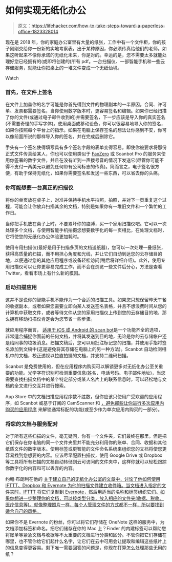 # 如何实现无纸化办公

> 原文：<https://lifehacker.com/how-to-take-steps-toward-a-paperless-office-1823328014>

现在是 2018 年，你的家庭办公室里有大量的纸张，工作中有一个文件柜，你的孩子刚刚交给你一份新的实地考察表，出于某种原因，你必须传真给他们的老师。如果这听起来不像你承诺的无纸化未来，你是对的。幸运的是，您不需要太多就能处理好您已经拥有的(或即将创建的)所有 pdf。一台扫描仪、一部智能手机和一些云存储服务，就能让你把桌上的一堆文件变成一个无纸仙境。

Watch

### **首先，在文件上签名**

在文件上加盖你的名字可能是你首先得到文件的物理副本的一半原因。合同、许可单、发票都需要签名，当你使用数字版本时，更容易签名和编辑。如果你已经扫描了你的文件(或通过电子邮件收到的)并需要签名，下一步应该是导入你的真实签名(不需要奇怪的手写字体)。使用桌面或移动设备，你可以很容易地导入你的签名，如果你按照每个平台上的指示。如果在电脑上保存签名的想法让你感到不安，你可以像前面所说的那样导入你的签名，并在完成后删除它。

手头有一个签名使得填写具有多个签名字段的表单变得容易。即使你被要求将那份正式文件传真给某人，你也可以使用类似于 [FaxZero](https://faxzero.com/) 或 Scanbot Pro 的服务来使用你签署的数字文件，并且在没有听到一声拨号音的情况下发送它(尽管你可能不得不支付一两美元以避免任何带有公司标志的传真)。简而言之，电子签名很方便，有助于保持无纸化，如果你需要签名和发送一些东西，可以省去你的头痛。

### **你可能想要一台真正的扫描仪**

将你的单页放在桌子上，对准并保持手机水平拍照，拍照，并对下一页重复这个过程，可能会让你放弃扫描其余的文档，特别是如果你有一堆旧文件和一个繁忙的工作日。

当你把手机放在桌子上时，不要累坏你的胳膊，买一个家用扫描仪吧。它可以一次处理多个文档，与使用智能手机拍摄您想要数字化的每一页相比，在处理文档时，它将使您的无纸化办公体验更加耗时。

使用专用扫描仪(最好是用于扫描多页的文档送纸器)，您可以一次处理一叠纸张，获得高质量的扫描，而不用担心角度和光线，并让它们自动到达您的云存储目的地，以便通过您的其他应用程序或设备轻松访问(稍后将详细介绍)。此外，使用专用扫描仪可以让你更容易完成工作，而不会在浏览一些文件后分心，方法是查看 Twitter，看看市场上有什么新的模因。

### **启动扫描应用**

这并不是说你的智能手机不能作为一个合适的扫描工具。如果您只想保留昨天午餐的收据副本，或者如果您需要立即向某人发送签名表格，并且不想浪费时间从您的计算机中获取文件，或者等待文件从您的家用扫描仪上传到您的云存储目的地，那么拥有移动扫描仪肯定会为您节省一些步骤。

就应用程序而言， [适用于 iOS 或 Android 的 scan bot](https://scanbot.io/en/index.html)是一个功能齐全的选项，非常适合捕捉你面前的任何文档，并将其发送到目的地，无论是你的云存储帐户还是给同事的垃圾消息。扫描文稿后，您可以用批注标记您的扫描，并使用手指将签名添加到文稿中(这是避免将其存储在电脑上的另一种方法)。Scanbot 自动检测相机中的文档，校正透视以拉直拍摄的文档，并支持二维码扫描。

Scanbot 是免费使用的，但在应用程序内购买可以解锁更多对无纸化办公至关重要的功能。光学字符识别可检测重要信息(姓名、电话号码、电子邮件地址)，当您需要查找扫描文档中的某个特定部分或某人名片上的联系信息时，可以轻松地与文档的全文进行交互并进行搜索。

App Store 中的文档扫描应用程序数不胜数，但你应该只使用广受欢迎的应用程序，如 Scanbot 或基于订阅的 CamScanner 和 [，避免那些让你进行多次应用内购买的应用程序](https://lifehacker.com/free-document-scanning-apps-are-sleazy-and-gross-dont-1782291649) 来解锁通常标配的功能(或至少作为单次应用内购买的一部分)。

### **将您的文档与服务配对**

对于所有这些扫描的文件，毫无疑问，你有一个文件夹，它们最终在那里。但是把它们保存在你电脑的同一个文件夹里并不能充分利用你的账单、合同、收据和其他纸质文件的数字版本。使用标签或更智能的文件命名系统来组织您的文档将使您更容易找到您想要的内容。应该尽早配置扫描仪，使用 Google Drive 或 Dropbox 等工具将所有扫描的文档自动转储到云可访问的文件夹中，这样你就可以轻松跟踪你数字化的内容和可以丢弃的内容。

约翰·布朗利在他的 [关于建立自己的无纸化办公室的文章中，讨论了他如何使用 IFTTT、Dropbox 和 Evernote 为他的扫描文件建立收件箱。当文档进入指定的文件夹时，IFTTT 将它们复制到 Evernote，然后用适当的名称和标签组织它们。如果你想进一步整理你的文档，可以按类型分类，放入相应的文件夹(收据、税收、医疗信息等)。就像整理照片一样，每个人管理文件的方式都不一样，所以要找到适合自己的风格。](https://www.cultofmac.com/317150/how-to-set-up-a-paperless-office-using-your-mac-or-iphone/)

如果你不是 Evernote 的粉丝，你可以将它们存储在 OneNote 这样的服务中，为文档添加标签和命名。把它们储存在你的 Mac 上？Finder 的内建标签可以帮助您将账单等紧急文档与收据等不太重要的文档进行分类和区分。不管你把它们存储在哪里，也不管你给它们起什么名字，让它们在云中可用会让提取和编辑这些纸片上的信息变得更容易。剩下唯一需要回答的问题是，你现在打算怎么处理那些无用的纸？